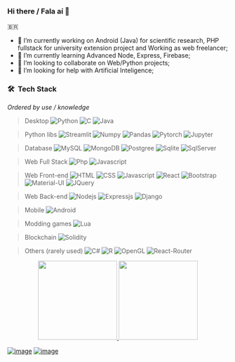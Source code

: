 ### Hi there / Fala aí 👋

🇧🇷

<!-- ![Python image](python.png) -->

- 🔭 I’m currently working on Android (Java) for scientific research, PHP fullstack for university extension project and Working as web freelancer;
- 🌱 I’m currently learning Advanced Node, Express, Firebase;
- 👯 I’m looking to collaborate on Web/Python projects;
- 🤔 I’m looking for help with Artificial Inteligence;

<!-- #### Other experiences: -->

<!-- - College: Java, C, R, .Lua on Love2D, Assembly, Prolog, Solidity (blockchain)
- Personal studies: Python, C#, Godot, .Lua for modding, Javascript/Node.JS
- Out coding: Video edition (Sony Vegas) and a little bit of image editing.

 -->
 
 ### 🛠 &nbsp;Tech Stack
*Ordered by use / knowledge*

> Desktop
![Python](https://img.shields.io/badge/Python-000000?style=flat&logo=python&logoColor=darkgreen) ![C](https://img.shields.io/badge/C-000000?style=flat&logo=c&logoColor=00599C) ![Java](https://img.shields.io/badge/-Java-000000?style=flat&logo=Java&logoColor=ED8B00)

> Python libs
![Streamlit](https://img.shields.io/badge/Streamlit-000000?style=logo&logo=Streamlit&logoColor=FF4B4B) ![Numpy](https://img.shields.io/badge/Numpy-000000?style=logo&logo=numpy&logoColor=777BB4) ![Pandas](https://img.shields.io/badge/Pandas-000000?style=logo&logo=pandas&logoColor=2C2D72) ![Pytorch](https://img.shields.io/badge/PyTorch-000000?style=logo&logo=PyTorch&logoColor=EE4C2C) ![Jupyter](https://img.shields.io/badge/Jupyter-000000?&style=logo&logo=Jupyter&logoColor=F37626)

> Database
![MySQL](https://img.shields.io/badge/-MySQL-000000?style=flat&logo=mysql) ![MongoDB](https://img.shields.io/badge/-MongoDB-000000?style=flat&logo=mongodb) ![Postgree](https://img.shields.io/badge/PostgreSQL-000000?style=flat&logo=postgresql&logoColor=316192) ![Sqlite](https://img.shields.io/badge/SQLite-000000?style=flat&logo=sqlite&logoColor=07405E) ![SqlServer](https://img.shields.io/badge/Microsoft%20SQL%20Sever-000000?style=logo&logo=microsoft%20sql%20server&logoColor=CC2927)

> Web Full Stack
![Php](https://img.shields.io/badge/PHP-000000?style=logo&logo=php&logoColor=8892be) ![Javascript](https://img.shields.io/badge/-JavaScript-000000?style=logo&logo=javascript)

> Web Front-end
![HTML](https://img.shields.io/badge/-HTML-000000?style=flat&logo=HTML5) ![CSS](https://img.shields.io/badge/-CSS-000000?style=flat&logo=CSS3&logoColor=1572B6) ![Javascript](https://img.shields.io/badge/-JavaScript-000000?style=logo&logo=javascript) ![React](https://img.shields.io/badge/-React-000000?style=flat&logo=react)  ![Bootstrap](https://img.shields.io/badge/-Bootstrap-000000?style=flat&logo=bootstrap)  ![Material-UI](https://img.shields.io/badge/Material--UI-000000?style=logo&logo=material-ui&logoColor=0081CB) ![JQuery](https://img.shields.io/badge/jQuery-000000?style=logo&logo=jquery&logoColor=0769AD)

> Web Back-end
![Nodejs](https://img.shields.io/badge/Node.js-000000?style=flat&logo=nodedotjs&logoColor=339933) ![Expressjs](https://img.shields.io/badge/Express.js-000000?style=logo&logo=express&logoColor=white) ![Django](https://img.shields.io/badge/Django-000000?style=logo&logo=django&logoColor=092E20)

> Mobile
![Android](https://img.shields.io/badge/Android-000000?style=&logo=android&logoColor=3DDC84)

> Modding games
![Lua](https://img.shields.io/badge/Lua-000000?style=logo&logo=lua&logoColor=2C2D72) 

> Blockchain
![Solidity](https://img.shields.io/badge/Solidity-000000?style=logo&logo=solidity&logoColor=e6e6e6)

> Others (rarely used) 
![C#](https://img.shields.io/badge/C%23-000000?style=logo&logo=c-sharp&logoColor=239120) ![R](https://img.shields.io/badge/R-000000?style=logo&logo=r&logoColor=276DC3) ![OpenGL](https://img.shields.io/badge/OpenGL-000000?style=logo&logo=opengl) ![React-Router](https://img.shields.io/badge/React_Router-000000?style=logo&logo=react-router&logoColor=CA4245)
 
 
<p align="center">
<a href="https://github.com/GuilhermeSenna">
  <img height="180em" src="https://github-readme-stats-eight-theta.vercel.app/api?username=GuilhermeSenna&show_icons=true&theme=algolia&include_all_commits=true&count_private=true"/>
  <img height="180em" src="https://github-readme-stats-eight-theta.vercel.app/api/top-langs/?username=GuilhermeSenna&layout=compact&langs_count=8&theme=algolia"/>
</a>
</p>

[![image](https://img.shields.io/badge/LinkedIn-0077B5?style=for-the-badge&logo=linkedin&logoColor=white)](https://www.linkedin.com/in/guilherme-senna-2538561b8/)  [![image](https://img.shields.io/badge/Microsoft_Outlook-0078D4?style=for-the-badge&logo=microsoft-outlook&logoColor=white)](mailto:guilhermesenna_16@hotmail.com)
